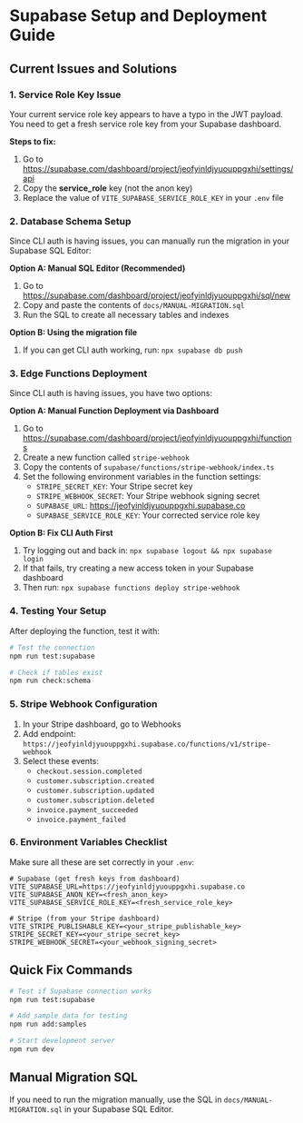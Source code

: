 # Supabase Setup and Deployment Guide

## Current Issues and Solutions

### 1. Service Role Key Issue
Your current service role key appears to have a typo in the JWT payload. You need to get a fresh service role key from your Supabase dashboard.

**Steps to fix:**
1. Go to https://supabase.com/dashboard/project/jeofyinldjyuouppgxhi/settings/api
2. Copy the **service_role** key (not the anon key)
3. Replace the value of `VITE_SUPABASE_SERVICE_ROLE_KEY` in your `.env` file

### 2. Database Schema Setup
Since CLI auth is having issues, you can manually run the migration in your Supabase SQL Editor:

**Option A: Manual SQL Editor (Recommended)**
1. Go to https://supabase.com/dashboard/project/jeofyinldjyuouppgxhi/sql/new
2. Copy and paste the contents of `docs/MANUAL-MIGRATION.sql`
3. Run the SQL to create all necessary tables and indexes

**Option B: Using the migration file**
1. If you can get CLI auth working, run: `npx supabase db push`

### 3. Edge Functions Deployment

Since CLI auth is having issues, you have two options:

**Option A: Manual Function Deployment via Dashboard**
1. Go to https://supabase.com/dashboard/project/jeofyinldjyuouppgxhi/functions
2. Create a new function called `stripe-webhook`
3. Copy the contents of `supabase/functions/stripe-webhook/index.ts`
4. Set the following environment variables in the function settings:
   - `STRIPE_SECRET_KEY`: Your Stripe secret key
   - `STRIPE_WEBHOOK_SECRET`: Your Stripe webhook signing secret
   - `SUPABASE_URL`: https://jeofyinldjyuouppgxhi.supabase.co
   - `SUPABASE_SERVICE_ROLE_KEY`: Your corrected service role key

**Option B: Fix CLI Auth First**
1. Try logging out and back in: `npx supabase logout && npx supabase login`
2. If that fails, try creating a new access token in your Supabase dashboard
3. Then run: `npx supabase functions deploy stripe-webhook`

### 4. Testing Your Setup

After deploying the function, test it with:

```bash
# Test the connection
npm run test:supabase

# Check if tables exist
npm run check:schema
```

### 5. Stripe Webhook Configuration

1. In your Stripe dashboard, go to Webhooks
2. Add endpoint: `https://jeofyinldjyuouppgxhi.supabase.co/functions/v1/stripe-webhook`
3. Select these events:
   - `checkout.session.completed`
   - `customer.subscription.created`
   - `customer.subscription.updated`
   - `customer.subscription.deleted`
   - `invoice.payment_succeeded`
   - `invoice.payment_failed`

### 6. Environment Variables Checklist

Make sure all these are set correctly in your `.env`:

```env
# Supabase (get fresh keys from dashboard)
VITE_SUPABASE_URL=https://jeofyinldjyuouppgxhi.supabase.co
VITE_SUPABASE_ANON_KEY=<fresh_anon_key>
VITE_SUPABASE_SERVICE_ROLE_KEY=<fresh_service_role_key>

# Stripe (from your Stripe dashboard)
VITE_STRIPE_PUBLISHABLE_KEY=<your_stripe_publishable_key>
STRIPE_SECRET_KEY=<your_stripe_secret_key>
STRIPE_WEBHOOK_SECRET=<your_webhook_signing_secret>
```

## Quick Fix Commands

```bash
# Test if Supabase connection works
npm run test:supabase

# Add sample data for testing
npm run add:samples

# Start development server
npm run dev
```

## Manual Migration SQL

If you need to run the migration manually, use the SQL in `docs/MANUAL-MIGRATION.sql` in your Supabase SQL Editor.
